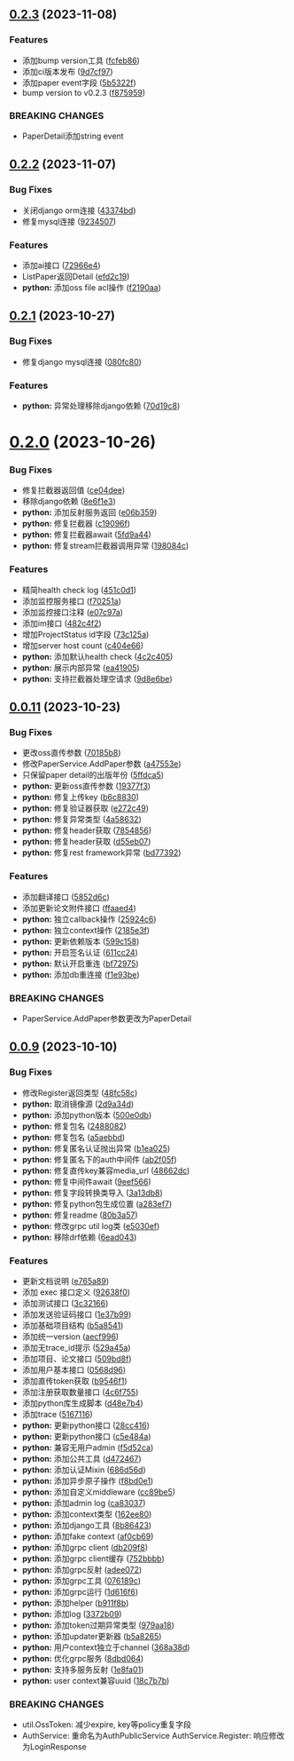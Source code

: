 ## [0.2.3](https://github.com/Nagico/paperpilot-common/compare/v0.2.2...v0.2.3) (2023-11-08)


### Features

* 添加bump version工具 ([fcfeb86](https://github.com/Nagico/paperpilot-common/commit/fcfeb86ac7f921e4d9e7178009e559bf0d80f30b))
* 添加ci版本发布 ([9d7cf97](https://github.com/Nagico/paperpilot-common/commit/9d7cf971f14b9ae244fb7e3b2fadb46ff005be5d))
* 添加paper event字段 ([5b5322f](https://github.com/Nagico/paperpilot-common/commit/5b5322f85e46de34175829afbe7c890cf3adcd2b))
* bump version to v0.2.3 ([f875959](https://github.com/Nagico/paperpilot-common/commit/f875959564e140535be7217e0a494e4174f0dffb))


### BREAKING CHANGES

* PaperDetail添加string event



## [0.2.2](https://github.com/Nagico/paperpilot-common/compare/v0.2.1...v0.2.2) (2023-11-07)


### Bug Fixes

* 关闭django orm连接 ([43374bd](https://github.com/Nagico/paperpilot-common/commit/43374bda3ab66395ea9b7cb138779e7b61269e26))
* 修复mysql连接 ([9234507](https://github.com/Nagico/paperpilot-common/commit/92345079bb8e16666b7c570cd5693ad5bbfac14c))


### Features

* 添加ai接口 ([72966e4](https://github.com/Nagico/paperpilot-common/commit/72966e4f7989d0b03fa3596b7b4f1ac099792a28))
* ListPaper返回Detail ([efd2c19](https://github.com/Nagico/paperpilot-common/commit/efd2c19567ed89f256cc979f21ad012ca2bf6a41))
* **python:** 添加oss file acl操作 ([f2190aa](https://github.com/Nagico/paperpilot-common/commit/f2190aa58229d05463ddee120c6d92ec0bf64c0b))



## [0.2.1](https://github.com/Nagico/paperpilot-common/compare/v0.2.0...v0.2.1) (2023-10-27)


### Bug Fixes

* 修复django mysql连接 ([080fc80](https://github.com/Nagico/paperpilot-common/commit/080fc80074d35df0527fd583c9a56feded23e68f))


### Features

* **python:** 异常处理移除django依赖 ([70d19c8](https://github.com/Nagico/paperpilot-common/commit/70d19c8bc98a1d0be7106562bc4ccba7bbdd088f))



# [0.2.0](https://github.com/Nagico/paperpilot-common/compare/v0.0.11...v0.2.0) (2023-10-26)


### Bug Fixes

* 修复拦截器返回值 ([ce04dee](https://github.com/Nagico/paperpilot-common/commit/ce04dee70d115a231dd533e0f7b4684ca63195b7))
* 移除django依赖 ([8e6f1e3](https://github.com/Nagico/paperpilot-common/commit/8e6f1e3169ac8d53871348f3fcbd990c50ee3938))
* **python:** 添加反射服务返回 ([e06b359](https://github.com/Nagico/paperpilot-common/commit/e06b3597d48ff8848b6c63610e3bda53248db732))
* **python:** 修复拦截器 ([c19096f](https://github.com/Nagico/paperpilot-common/commit/c19096f2505a070c769f244711f7b503b23cfee3))
* **python:** 修复拦截器await ([5fd9a44](https://github.com/Nagico/paperpilot-common/commit/5fd9a44f9cd7e838a99bb2c224c565dbb0cf8037))
* **python:** 修复stream拦截器调用异常 ([198084c](https://github.com/Nagico/paperpilot-common/commit/198084c2df98523fb9f4ab035550d0ea4835e809))


### Features

* 精简health check log ([451c0d1](https://github.com/Nagico/paperpilot-common/commit/451c0d1c9c334028dfcd3cd38660eb7e51690441))
* 添加监控服务接口 ([f70251a](https://github.com/Nagico/paperpilot-common/commit/f70251a88ec1fa92730aa4ed92a6377b77e9a604))
* 添加监控接口注释 ([e07c97a](https://github.com/Nagico/paperpilot-common/commit/e07c97a579c62bef9deef8f7c82d786ed357a0e7))
* 添加im接口 ([482c4f2](https://github.com/Nagico/paperpilot-common/commit/482c4f240bd6ff281dc180792c2c346f0dad521e))
* 增加ProjectStatus id字段 ([73c125a](https://github.com/Nagico/paperpilot-common/commit/73c125a3f8d028beafe66b41e63da3159421483f))
* 增加server host count ([c404e66](https://github.com/Nagico/paperpilot-common/commit/c404e663b3e9d55ddb17ba65ecfd34c4015cdf1a))
* **python:** 添加默认health check ([4c2c405](https://github.com/Nagico/paperpilot-common/commit/4c2c405d6c974f5ea09dc6daf334e039440821fe))
* **python:** 展示内部异常 ([ea41905](https://github.com/Nagico/paperpilot-common/commit/ea41905b8fa42a7f8a153db63920674c68e746d2))
* **python:** 支持拦截器处理空请求 ([9d8e6be](https://github.com/Nagico/paperpilot-common/commit/9d8e6be9da7c092e6587a7e362ec38ea8491e65d))



## [0.0.11](https://github.com/Nagico/paperpilot-common/compare/v0.0.9...v0.0.11) (2023-10-23)


### Bug Fixes

* 更改oss直传参数 ([70185b8](https://github.com/Nagico/paperpilot-common/commit/70185b8cd28b635edf8d3655b8eab29502215168))
* 修改PaperService.AddPaper参数 ([a47553e](https://github.com/Nagico/paperpilot-common/commit/a47553e80f29248aa6716f1c6f2b8528fa7f0602))
* 只保留paper detail的出版年份 ([5ffdca5](https://github.com/Nagico/paperpilot-common/commit/5ffdca5f71e33e40ab14116a1ed9d9003a1beddc))
* **python:** 更新oss直传参数 ([19377f3](https://github.com/Nagico/paperpilot-common/commit/19377f3dde328b08420ffe5b318031f0b5458063))
* **python:** 修复上传key ([b6c8830](https://github.com/Nagico/paperpilot-common/commit/b6c8830a91bd1649821eeccbc4fbad1c96273532))
* **python:** 修复验证器获取 ([e272c49](https://github.com/Nagico/paperpilot-common/commit/e272c49dc768070c00b3bfd54c97df9ffc665fe6))
* **python:** 修复异常类型 ([4a58632](https://github.com/Nagico/paperpilot-common/commit/4a586325cec4840b9e48fa7a0659021797ab6c16))
* **python:** 修复header获取 ([7854856](https://github.com/Nagico/paperpilot-common/commit/7854856c19c7b4921d7c3b6ecee1c79e7e09ac18))
* **python:** 修复header获取 ([d55eb07](https://github.com/Nagico/paperpilot-common/commit/d55eb071d6894cffe98fdd512655684aa90d5a7a))
* **python:** 修复rest framework异常 ([bd77392](https://github.com/Nagico/paperpilot-common/commit/bd773921a47048651cc9a919f04e3481536db8bb))


### Features

* 添加翻译接口 ([5852d6c](https://github.com/Nagico/paperpilot-common/commit/5852d6c1646f8452ef11d672abd4405ddcb092b0))
* 添加更新论文附件接口 ([ffaaed4](https://github.com/Nagico/paperpilot-common/commit/ffaaed47f7f899ba8e0338920e09ba388ddb4ad0))
* **python:** 独立callback操作 ([25924c6](https://github.com/Nagico/paperpilot-common/commit/25924c6fe4743b8b251daba936f71bb97318fd08))
* **python:** 独立context操作 ([2185e3f](https://github.com/Nagico/paperpilot-common/commit/2185e3fa4cf96a20ec57158643bd3a3316b60e52))
* **python:** 更新依赖版本 ([599c158](https://github.com/Nagico/paperpilot-common/commit/599c15893ce0cd8ba3a7e1a55aadeafe9ea0c30b))
* **python:** 开启签名认证 ([611cc24](https://github.com/Nagico/paperpilot-common/commit/611cc24366c4c45003b4cf6c848d14326e9a05bd))
* **python:** 默认开启重连 ([bf72975](https://github.com/Nagico/paperpilot-common/commit/bf72975b79a0acb4f2b0e1c7b9349d31fd6bb39f))
* **python:** 添加db重连接 ([f1e93be](https://github.com/Nagico/paperpilot-common/commit/f1e93be7c46e00f82fa1eab64f237b51a431385a))


### BREAKING CHANGES

* PaperService.AddPaper参数更改为PaperDetail



## [0.0.9](https://github.com/Nagico/paperpilot-common/compare/b5a85411227dd807b44bf9b93015b272525051aa...v0.0.9) (2023-10-10)


### Bug Fixes

* 修改Register返回类型 ([48fc58c](https://github.com/Nagico/paperpilot-common/commit/48fc58cf0844b32d101c39cbf9568ca06d159aaf))
* **python:** 取消镜像源 ([2d9a34d](https://github.com/Nagico/paperpilot-common/commit/2d9a34dd79c674bf3c433d204fc69b4dc3cf032c))
* **python:** 添加python版本 ([500e0db](https://github.com/Nagico/paperpilot-common/commit/500e0db71a1dbd059d957dfe8b03cadc275e427b))
* **python:** 修复包名 ([2488082](https://github.com/Nagico/paperpilot-common/commit/2488082a55c622e65213867b5da8c22d03a0979c))
* **python:** 修复包名 ([a5aebbd](https://github.com/Nagico/paperpilot-common/commit/a5aebbdc675a271fdc9bb86ee0c30daf7d242326))
* **python:** 修复匿名认证抛出异常 ([b1ea025](https://github.com/Nagico/paperpilot-common/commit/b1ea02566ed3cd209ac0678db7c26c0374a5c2c3))
* **python:** 修复匿名下的auth中间件 ([ab2f05f](https://github.com/Nagico/paperpilot-common/commit/ab2f05f6cec923936abe06d99cd084b4eb59594b))
* **python:** 修复直传key兼容media_url ([48662dc](https://github.com/Nagico/paperpilot-common/commit/48662dc3fb00ea39f95a3595926e57b1855fab0c))
* **python:** 修复中间件await ([9eef566](https://github.com/Nagico/paperpilot-common/commit/9eef56614a4834b0d275d2ecd4496dacbc9a3fc6))
* **python:** 修复字段转换类导入 ([3a13db8](https://github.com/Nagico/paperpilot-common/commit/3a13db88b882ef0ac36d276fca8f24ecefd2d62c))
* **python:** 修复python包生成位置 ([a283ef7](https://github.com/Nagico/paperpilot-common/commit/a283ef70d35a96d62134ab8c3052907c9215ef4b))
* **python:** 修复readme ([80b3a57](https://github.com/Nagico/paperpilot-common/commit/80b3a57f9e80a28c70a587bb302493f77e8babd4))
* **python:** 修改grpc util log类 ([e5030ef](https://github.com/Nagico/paperpilot-common/commit/e5030ef514d944556b08e44ad1cfff00eaf6cb7a))
* **python:** 移除drf依赖 ([6ead043](https://github.com/Nagico/paperpilot-common/commit/6ead043e533ea1eb79831ed48ea936001c1bc9d4))


### Features

* 更新文档说明 ([e765a89](https://github.com/Nagico/paperpilot-common/commit/e765a897f06945b70fda23ed7a7a9ac73ab7c34f))
* 添加 exec 接口定义 ([92638f0](https://github.com/Nagico/paperpilot-common/commit/92638f0fd39a784f8ac83245cdafbed87249d24d))
* 添加测试接口 ([3c32166](https://github.com/Nagico/paperpilot-common/commit/3c3216634174258ae62834ba2a24eeaf9e56a95d))
* 添加发送验证码接口 ([1e37b99](https://github.com/Nagico/paperpilot-common/commit/1e37b995c2a7f3c062250674af4e0d912dd04b33))
* 添加基础项目结构 ([b5a8541](https://github.com/Nagico/paperpilot-common/commit/b5a85411227dd807b44bf9b93015b272525051aa))
* 添加统一version ([aecf996](https://github.com/Nagico/paperpilot-common/commit/aecf996f18dce6726bb7b027351ca6e5ee658e12))
* 添加无trace_id提示 ([529a45a](https://github.com/Nagico/paperpilot-common/commit/529a45ab90743a1d0bc187b6796f3002554f36e3))
* 添加项目、论文接口 ([509bd8f](https://github.com/Nagico/paperpilot-common/commit/509bd8ffef67c79e5dbf216354a01818d90c8a8b))
* 添加用户基本接口 ([0568d96](https://github.com/Nagico/paperpilot-common/commit/0568d9663e3a03032ff5ac9edfa584c479c99314))
* 添加直传token获取 ([b9546f1](https://github.com/Nagico/paperpilot-common/commit/b9546f13134a0b7ca3831defb26e0067d9c5dd0d))
* 添加注册获取数量接口 ([4c6f755](https://github.com/Nagico/paperpilot-common/commit/4c6f7559aeac65aab85c90bf66b055317085941e))
* 添加python库生成脚本 ([d48e7b4](https://github.com/Nagico/paperpilot-common/commit/d48e7b47ffd884beed5347f6361ad5c7ca6a91b9))
* 添加trace ([5167116](https://github.com/Nagico/paperpilot-common/commit/516711631dd5e9385603e24269536ff4d2695046))
* **python:** 更新python接口 ([28cc416](https://github.com/Nagico/paperpilot-common/commit/28cc4165bcd1a8b5b7f935f8b8228fda982525d8))
* **python:** 更新python接口 ([c5e484a](https://github.com/Nagico/paperpilot-common/commit/c5e484add075242c6652253ca8784e26766f7680))
* **python:** 兼容无用户admin ([f5d52ca](https://github.com/Nagico/paperpilot-common/commit/f5d52ca37f67ac33c28a159520db240f03f4a252))
* **python:** 添加公共工具 ([d472467](https://github.com/Nagico/paperpilot-common/commit/d4724676de0e34242373576dfb4edbb8c3c835e1))
* **python:** 添加认证Mixin ([686d56d](https://github.com/Nagico/paperpilot-common/commit/686d56d38f0db7c83f6a3a765094573916d9544f))
* **python:** 添加异步原子操作 ([f8bd0e1](https://github.com/Nagico/paperpilot-common/commit/f8bd0e1b88753211ab7f51a7666e9b6202c11692))
* **python:** 添加自定义middleware ([cc89be5](https://github.com/Nagico/paperpilot-common/commit/cc89be503d5f71394fe61824f786235ef62fa3b2))
* **python:** 添加admin log ([ca83037](https://github.com/Nagico/paperpilot-common/commit/ca83037c587ebc271b81799ab2ea96da5ef626e0))
* **python:** 添加context类型 ([162ee80](https://github.com/Nagico/paperpilot-common/commit/162ee8021a8016fa9d80f8b9a01f084aa90f71b7))
* **python:** 添加django工具 ([8b86423](https://github.com/Nagico/paperpilot-common/commit/8b86423ac2846a2a744e51a87e99e5150d180413))
* **python:** 添加fake context ([af0cb69](https://github.com/Nagico/paperpilot-common/commit/af0cb698a6ac103c7252d4bd6f1d727fdb364444))
* **python:** 添加grpc client ([db209f8](https://github.com/Nagico/paperpilot-common/commit/db209f839c9cd881c9b4321e5cf293c5b6874f43))
* **python:** 添加grpc client缓存 ([752bbbb](https://github.com/Nagico/paperpilot-common/commit/752bbbb1ca0c6113c4aae64a18c0c9854010d72e))
* **python:** 添加grpc反射 ([adee072](https://github.com/Nagico/paperpilot-common/commit/adee072619ae289281f7786ae94aecaea102f0d6))
* **python:** 添加grpc工具 ([076189c](https://github.com/Nagico/paperpilot-common/commit/076189ca64cf89e3665b8238811401098261d78f))
* **python:** 添加grpc运行 ([1d616f6](https://github.com/Nagico/paperpilot-common/commit/1d616f68de1205e431c6b34e2ad8ddb388937fbf))
* **python:** 添加helper ([b911f8b](https://github.com/Nagico/paperpilot-common/commit/b911f8b5ba9361243bfd93b1eaf9b7816a825762))
* **python:** 添加log ([3372b09](https://github.com/Nagico/paperpilot-common/commit/3372b0972a528924ae2bb7713d298b995baa98dc))
* **python:** 添加token过期异常类型 ([979aa18](https://github.com/Nagico/paperpilot-common/commit/979aa18561a297eb090adb00641a73f486297e49))
* **python:** 添加updater更新器 ([b5a8265](https://github.com/Nagico/paperpilot-common/commit/b5a8265be6b00b96ddcff608eef7d10885daaa06))
* **python:** 用户context独立于channel ([368a38d](https://github.com/Nagico/paperpilot-common/commit/368a38de67adff8d1b769858a75b81b780ff0f58))
* **python:** 优化grpc服务 ([8dbd064](https://github.com/Nagico/paperpilot-common/commit/8dbd064db4d7631948b9856ffd43d9c3c0a79d88))
* **python:** 支持多服务反射 ([1e8fa01](https://github.com/Nagico/paperpilot-common/commit/1e8fa0104665f6cd6c2e28eea984d044835df2c0))
* **python:** user context兼容uuid ([18c7b7b](https://github.com/Nagico/paperpilot-common/commit/18c7b7bb124127ac7fbd117ab12613a89006d06b))


### BREAKING CHANGES

* util.OssToken:
减少expire, key等policy重复字段
* AuthService:
重命名为AuthPublicService
AuthService.Register: 响应修改为LoginResponse
